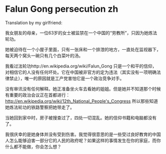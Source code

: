 # Falun Gong persecution zh

Translation by my girlfriend:

我女朋友的母亲，一位63岁的女士被监禁在一个中国的“劳教所”，只因为她炼法轮功。

她被迫待在一个小屋子里面，只有一张床和一个排泄的地方，一直处在监视器下，每天两个窝头一碗只有几个白菜叶的汤。

我看过法轮功http://en.wikipedia.org/wiki/Falun_Gong 只是一个和平的信仰，对相信它的人没有任何坏处。它在中国被非官方的定为违法（其实没有一项明确法律禁止），唯一的原因就是工产党害怕它是一个政治竞争对手。

没有审讯没有任何解释。她正准备坐火车去看她的姐姐。但是她并不知道那个时候有重要的政治会议正在首都进行：http://en.wikipedia.org/wiki/12th_National_People's_Congress
所以那些知道她炼法轮功的铁路警察把她带走了。

当她回到家中时，房子被搜查过了，四处一切混乱。她的信仰书籍和电脑都没有了。

我很庆幸的是她身体并没有受到伤害。我觉得很意思的是一些受过良好教育的中国人怎么能够迫害一部分它的人民的政府呢？如果这样的事情发生在你的家庭，而你什么都不能做，你会怎么想？
